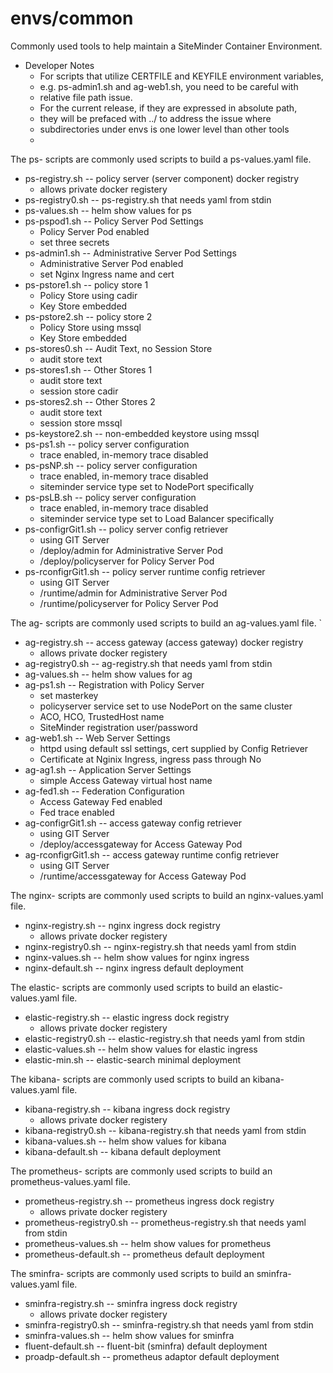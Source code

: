 # envs/common
Commonly used tools to help maintain a SiteMinder Container Environment.

* Developer Notes
	* For scripts that utilize CERTFILE and KEYFILE environment variables,
	* e.g. ps-admin1.sh and ag-web1.sh, you need to be careful with
	* relative file path issue.
	* For the current release, if they are expressed in absolute path,
	* they will be prefaced with ../ to address the issue where
	* subdirectories under envs is one lower level than other tools
	*

The ps- scripts are commonly used scripts to build a ps-values.yaml file.

* ps-registry.sh -- policy server (server component) docker registry
	* allows private docker registery
* ps-registry0.sh -- ps-registry.sh that needs yaml from stdin
* ps-values.sh -- helm show values for ps
* ps-pspod1.sh -- Policy Server Pod Settings
	* Policy Server Pod enabled
	* set three secrets
* ps-admin1.sh -- Administrative Server Pod Settings
	* Administrative Server Pod enabled
	* set Nginx Ingress name and cert
* ps-pstore1.sh -- policy store 1
	* Policy Store using cadir
	* Key Store embedded
* ps-pstore2.sh -- policy store 2
	* Policy Store using mssql
	* Key Store embedded
* ps-stores0.sh -- Audit Text, no Session Store
	* audit store text
* ps-stores1.sh -- Other Stores 1
	* audit store text
	* session store cadir
* ps-stores2.sh -- Other Stores 2
	* audit store text
	* session store mssql
* ps-keystore2.sh -- non-embedded keystore using mssql
* ps-ps1.sh -- policy server configuration
	* trace enabled, in-memory trace disabled
* ps-psNP.sh -- policy server configuration
	* trace enabled, in-memory trace disabled
	* siteminder service type set to NodePort specifically
* ps-psLB.sh -- policy server configuration
	* trace enabled, in-memory trace disabled
	* siteminder service type set to Load Balancer specifically
* ps-configrGit1.sh -- policy server config retriever
	* using GIT Server
	* /deploy/admin for Administrative Server Pod
	* /deploy/policyserver for Policy Server Pod
* ps-rconfigrGit1.sh -- policy server runtime config retriever
	* using GIT Server
	* /runtime/admin for Administrative Server Pod
	* /runtime/policyserver for Policy Server Pod

The ag- scripts are commonly used scripts to build an ag-values.yaml file.
`
* ag-registry.sh -- access gateway (access gateway) docker registry
	* allows private docker registery
* ag-registry0.sh -- ag-registry.sh that needs yaml from stdin
* ag-values.sh -- helm show values for ag
* ag-ps1.sh -- Registration with Policy Server
	* set masterkey
	* policyserver service set to use NodePort on the same cluster
	* ACO, HCO, TrustedHost name
	* SiteMinder registration user/password
* ag-web1.sh -- Web Server Settings
	* httpd using default ssl settings, cert supplied by Config Retriever
	* Certificate at Nginix Ingress,  ingress pass through No
* ag-ag1.sh -- Application Server Settings
	* simple Access Gateway virtual host name
* ag-fed1.sh -- Federation Configuration
	* Access Gateway Fed enabled
	* Fed trace enabled
* ag-configrGit1.sh -- access gateway config retriever
	* using GIT Server
	* /deploy/accessgateway for Access Gateway Pod
* ag-rconfigrGit1.sh -- access gateway runtime config retriever
	* using GIT Server
	* /runtime/accessgateway for Access Gateway Pod

The nginx- scripts are commonly used scripts to build an nginx-values.yaml file.

* nginx-registry.sh -- nginx ingress dock registry
	* allows private docker registery
* nginx-registry0.sh -- nginx-registry.sh that needs yaml from stdin
* nginx-values.sh -- helm show values for nginx ingress
* nginx-default.sh -- nginx ingress default deployment
 
The elastic- scripts are commonly used scripts to build an elastic-values.yaml file.

* elastic-registry.sh -- elastic ingress dock registry
	* allows private docker registery
* elastic-registry0.sh -- elastic-registry.sh that needs yaml from stdin
* elastic-values.sh -- helm show values for elastic ingress
* elastic-min.sh -- elastic-search minimal deployment

The kibana- scripts are commonly used scripts to build an kibana-values.yaml file.

* kibana-registry.sh -- kibana ingress dock registry
	* allows private docker registery
* kibana-registry0.sh -- kibana-registry.sh that needs yaml from stdin
* kibana-values.sh -- helm show values for kibana
* kibana-default.sh -- kibana default deployment

The prometheus- scripts are commonly used scripts to build an prometheus-values.yaml file.

* prometheus-registry.sh -- prometheus ingress dock registry
	* allows private docker registery
* prometheus-registry0.sh -- prometheus-registry.sh that needs yaml from stdin
* prometheus-values.sh -- helm show values for prometheus
* prometheus-default.sh -- prometheus default deployment

The sminfra- scripts are commonly used scripts to build an sminfra-values.yaml file.

* sminfra-registry.sh -- sminfra ingress dock registry
	* allows private docker registery
* sminfra-registry0.sh -- sminfra-registry.sh that needs yaml from stdin
* sminfra-values.sh -- helm show values for sminfra
* fluent-default.sh -- fluent-bit (sminfra) default deployment
* proadp-default.sh -- prometheus adaptor default deployment
